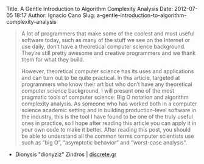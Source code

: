Title: A Gentle Introduction to Algorithm Complexity Analysis
Date: 2012-07-05 18:17
Author: Ignacio Cano
Slug: a-gentle-introduction-to-algorithm-complexity-analysis

> A lot of programmers that make some of the coolest and most useful
> software today, such as many of the stuff we see on the Internet or
> use daily, don’t have a theoretical computer science background.
> They’re still pretty awesome and creative programmers and we thank
> them for what they build.
>
> However, theoretical computer science has its uses and applications
> and can turn out to be quite practical. In this article, targeted at
> programmers who know their art but who don’t have any theoretical
> computer science background, I will present one of the most pragmatic
> tools of computer science: Big O notation and algorithm complexity
> analysis. As someone who has worked both in a computer science
> academic setting and in building production-level software in the
> industry, this is the tool I have found to be one of the truly useful
> ones in practice, so I hope after reading this article you can apply
> it in your own code to make it better. After reading this post, you
> should be able to understand all the common terms computer scientists
> use such as ”big O”, ”asymptotic behavior” and ”worst-case analysis”.

- Dionysis "dionyziz" Zindros | [discrete.gr][]

  [discrete.gr]: http://discrete.gr/complexity/
    "A Gentle Introduction to Algorithm Complexity Analysis"
